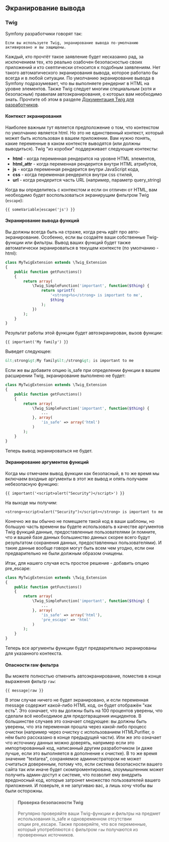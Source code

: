 ## Экранирование вывода

### Twig

Symfony разработчики говорят так:

    Если вы используете Twig, экранирование вывода по-умолчанию активировано и вы защищены.

Каждый, кто прочтёт такое заявление будет несказанно рад, за исключением тех, кто реально озабочен безопасностью
своих приложений и кто скептически относится к подобным заявлениям. Нет такого автоматического экранирования вывода,
которое работало бы всегда и в любой ситуации. По умолчанию экранирование вывода в Symfony подразумевает, что вы
выполняете рендерниг в HTML на уровне элементов. Также Twig следует многим специальным (хотя и безопасным) правилам
автоэкранирования, о которых вам необходимо знать. Прочтите об этом в разделе 
[Документация Twig для разработчиков](http://twig.sensiolabs.org/doc/api.html#escaper-extension).

#### Контекст экранирования

Наиболее важным тут является предположение о том, что контекстом по умолчанию является html. Но это не единственный
контекст, который может быть использован в вашем приложении. Вам нужно понять, какие переменные в каком контексте
выводятся (или должны выводиться). Twig "из коробки" поддерживает следующие контексты:

- **html** - когда переменная рендерится на уровне HTML элементов,
- **html_attr** - когда переменная рендерится внутри HTML атрибутов,
- **js** - когда переменная рендерится внутри JavaScript кода,
- **css** - когда переменная рендерится внутри css стилей,
- **url** - когда рендерится часть URL (например, параметр query_string)

Когда вы определитесь с контекстом и если он отличен от HTML, вам необходимо будет воспользоваться экранирущим 
фильтром Twig (`escape`):

```twig
{{ someVariable|escape('js') }}
```

#### Экранирование вывода функций

Вы должны всегда быть на страже, когда речь идёт про авто-экранирование. Особенно, если вы создаёте ваши собственные 
Twig-функции или фильтры. Вывод ваших функций будет также автоматически экранироваться в текущем контексте
(по умолчанию - html):

```php
class MyTwigExtension extends \Twig_Extension
{
    public function getFunctions()
    {
        return array(
            \Twig_SimpleFunction('important', function($thing) {
                return sprintf(
                    '<strong>%s</strong> is important to me',
                    $thing
                );
            })
        );
    }
}
```

Результат работы этой функции будет автоэкранирован, вызов функции:

```twig
{{ important('My family') }}
```

Выведет следующее:

```html
&lt;strong&gt;My family&lt;/strong&gt; is important to me
```

Если же вы добавите опцию is_safe при определении функции в вашем расширении Twig, экранирование выполнено не будет:

```php
class MyTwigExtension extends \Twig_Extension
{
    public function getFunctions()
    {
        return array(
            \Twig_SimpleFunction('important', function($thing) {
                ...
            }, array(
                'is_safe' => array('html')
            )
        );
    }
}
```

Теперь вывод экранироваться не будет.

#### Экранирование аргументов функций

Когда мы отмечаем вывод функции как безопасный, в то же время мы включаем входные аргументы в этот же вывод и 
опять получаем небезопасную функцию:

```twig
{{ important('<script>alert("Security")</script>') }}
```

На выходе мы получим:

```twig
<strong><script>alert("Security")</script></strong> is important to me
```

Конечно же вы обычно не помещаете такой код в ваши шаблоны, но большую часть времени вы будете использовать в 
качестве аргументов Twig функций данные, предоставленные пользователями (и помните, что и вашей базе данных
большинство данных скорее всего будут результатом сохранения данных, предоставленных пользователями). И такие
данные вообще говоря могут быть всем чем угодно, если они предварительно не были должным образом очищены.

Итак, для нашего случая есть простое решение - добавить опцию pre_escape:

```php
class MyTwigExtension extends \Twig_Extension
{
    public function getFunctions()
    {
        return array(
            \Twig_SimpleFunction('important', function($thing) {
                ...
            }, array(
                'is_safe' => array('html'),
                'pre_escape' => 'html'
            )
        );
    }
}
```

Теперь все аргументы функции будут предварительно экранированы для указанного контекста.

#### Опасности raw фильтра

Вы можете полностью отменить автоэкранирование, поместив в конце выражения фильтр `raw`:

```twig
{{ message|raw }}
```

В этом случае ничего не будет экранировано, и если переменная message содержит какой-либо HTML код,
он будет отображён "как есть". Это означает, что вы должны быть на 100 процентов уверены,
что сделали всё необходимое для предотвращения инцидентов. В большинстве случаев это означает следующее:
вы должны быть уверены, что эта переменная прошла через какой-либо процесс очистки (например через очистку
с использованием HTMLPurifier, о нём было рассказано в конце предыдущей части). Или же это означает что 
источнику данных можно доверять, например если это импортированный код, написанный другим разработчиком (и
даже лучше, если это выполняется в дополнение к очистке). В то же время значение "textarea", сохраняемое
администратором не может считаться доверенным, потому что, если система безопасности вашего сайта так или
иначе будет скомпроментирована, злоумышленник может получить админ-доступ к системе, что позволит
ему внедрить вредоносный код, которые затронет множество пользователей вашего приложения. И поверьте, я не
запугиваю вас, а лишь хочу чтобы вы были осторожны.

> #### Проверка безопасности Twig
>
> Регулярно проверяйте ваши Twig-функции и фильтры на предмет использования is_safe и одновременном отсутствии  
> опции pre_escape. Также проверяйте, что все переменные, который употребляются с фильтром `raw` получаются из
> проверенных источников.
